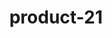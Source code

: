 ---
title: "product-21"
description: Lorem ipsum dolor sit amet, consectetur adipiscing elit, sed do eiusmod tempor incididunt ut labore et dolore magna aliqua. Ut enim ad minim veniam, quis nostrud exercitation ullamco laboris nisi ut aliquip ex ea commodo consequat. Duis aute irure dolor in reprehenderit in voluptate velit esse cillum dolore eu fugiat nulla pariatur. Excepteur sint occaecat cupidatat non proident, sunt in culpa qui officia deserunt mollit anim id est laborum.
img: src/assets/images/products/salloura-oglu/product-21.webp
family: [salloura-oglu-products]
price: 45.99
priceDiscount: 0
weight: 1.00021
rating: 100
id: jY5WfTsF5xod
---